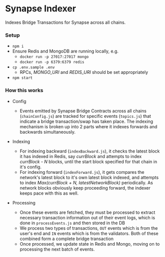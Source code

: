 # Synapse Indexer

Indexes Bridge Transactions for Synapse across all chains.

### Setup

* `npm i`
* Ensure Redis and MongoDB are running locally, e.g.
    * `docker run -p 27017:27017 mongo`
    * `docker run -p 6379:6379 redis`
* `cp .env.sample .env`
    * RPCs, *MONGO_URI* and *REDIS_URI* should be set appropriately
* `npm start`

### How this works

* Config
  * Events emitted by Synapse Bridge Contracts across all chains (`chainConfig.js`) are tracked for specific events (`topics.js`) that indicate a bridge transaction/swap has taken place. The indexing mechanism is broken up into 2 parts where it indexes forwards and backwards simultaneously.

* Indexing 
  * For indexing backward (`indexBackward.js`), it checks the latest block it has indexed in Redis, say *currBlock* and attempts to index *currBlock - N* blocks, until the start block specified for that chain in it's config. 
  * For indexing forward (`indexForward.js`), it gets compares the network's latest block to it's own latest block indexed, and attempts to index *Max(currBlock + N, latestNetworkBlock)* periodically. As network blocks obviously keep proceeding forward, the indexer keeps pace with this as well.

* Processing
  * Once these events are fetched, they must be processed to extract necessary transaction information out of their event logs, which is done in `processEvents.js` and then stored in the DB 
  * We process two types of transactions, `OUT` events which is from the user's end and `IN` events which is from the validators. Both of these combined form a complete bridge transaction
  * Once processed, we update state in Redis and Mongo, moving on to processing the next batch of events.
